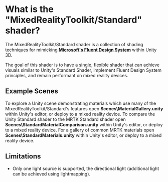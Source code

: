 # What is the "MixedRealityToolkit/Standard" shader?
The MixedRealityToolkit/Standard shader is a collection of shading techniques for mimicking [**Microsoft's Fluent Design System**](https://fluent.microsoft.com/) within Unity 3D.

The goal of this shader is to have a single, flexible shader that can achieve visuals similar to Unity's Standard Shader, implement Fluent Design System principles, and remain performant on mixed reality devices.

## Example Scenes

To explore a Unity scene demonstrating materials which use many of the MixedRealityToolkit/Standard's features open **Scenes\MaterialGallery.unity** within Unity's editor, or deploy to a mixed reality device.
To compare the Unity Standard shader to the MRTK Standard shader open **Scenes\StandardMaterialComparison.unity** within Unity's editor, or deploy to a mixed reality device.
For a gallery of common MRTK materials open **Scenes\StandardMaterials.unity** within Unity's editor, or deploy to a mixed reality device.

## Limitations
- Only one light source is supported, the directional light (additional light can be achieved using lightmapping).
